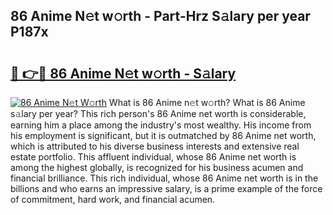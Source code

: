 ## 86 Anime N𝚎t w𝚘rth - Part-Hrz S𝚊lary per year P187x

# <h2><a href="http://gc3d3h9.nevu.top/?p=86+Anime">🔗 👉🔴 86 Anime N𝚎t w𝚘rth - S𝚊lary</a></h2>

[![86 Anime N𝚎t W𝚘rth](https://i.imgur.com/Oavwk0R.jpeg)](http://gc3d3h9.nevu.top/?p=86+Anime)
What is 86 Anime n𝚎t w𝚘rth? What is 86 Anime s𝚊lary per year?
This rich person's 86 Anime net worth is considerable, earning him a place among the industry's most wealthy. His income from his employment is significant, but it is outmatched by 86 Anime net worth, which is attributed to his diverse business interests and extensive real estate portfolio. This affluent individual, whose 86 Anime net worth is among the highest globally, is recognized for his business acumen and financial brilliance. This rich individual, whose 86 Anime net worth is in the billions and who earns an impressive salary, is a prime example of the force of commitment, hard work, and financial acumen.
